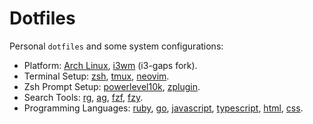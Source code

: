 # Dotfiles
Personal `dotfiles` and some system configurations:
- Platform: [Arch Linux][], [i3wm][] (i3-gaps fork).
- Terminal Setup: [zsh][], [tmux][], [neovim][].
- Zsh Prompt Setup: [powerlevel10k][], [zplugin][].
- Search Tools: [rg][], [ag][], [fzf][], [fzy][].
- Programming Languages: [ruby][], [go][], [javascript][], [typescript][],
    [html][], [css][].


[Arch Linux]: https://archlinux.org
[i3wm]: https://i3wm.org
[zsh]: http://zsh.org
[tmux]: https://github.com/tmux/tmux
[neovim]: https://neovim.io
[powerlevel10k]: https://github.com/romkatv/powerlevel10k
[zplugin]: https://github.com/zdharma/zplugin
[rg]: https://github.com/BurntSushi/ripgrep
[ag]: http://geoff.greer.fm/ag
[fzf]: https://github.com/junegunn/fzf
[fzy]: https://github.com/jhawthorn/fzy

[ruby]: https://ruby-lang.org
[go]: https://golang.org
[javascript]: https://javascript.com
[typescript]: https://typescriptlang.org
[html]: https://w3.org/html
[css]: https://w3.org/Style/CSS/Overview.en.html

[git]: https://git-scm.com
